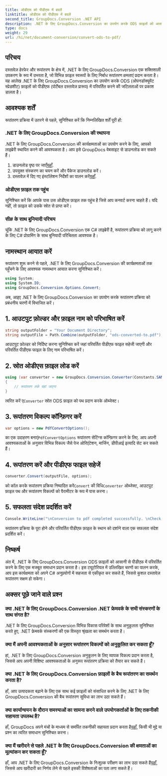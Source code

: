 ```yaml
---
title: ओडीएस को पीडीएफ में बदलें
linktitle: ओडीएस को पीडीएफ में बदलें
second_title: GroupDocs.Conversion .NET API
description: .NET के लिए GroupDocs.Conversion का उपयोग करके ODS फ़ाइलों को आसानी से PDF में बदलें। चरण-दर-चरण निर्देशों के साथ व्यापक ट्यूटोरियल।
type: docs
weight: 29
url: /hi/net/document-conversion/convert-ods-to-pdf/
---
```

## परिचय
दस्तावेज़ हेरफेर और रूपांतरण के क्षेत्र में, .NET के लिए GroupDocs.Conversion एक शक्तिशाली उपकरण के रूप में उभरता है, जो विभिन्न फ़ाइल स्वरूपों के लिए निर्बाध रूपांतरण क्षमताएं प्रदान करता है। यह आलेख .NET के लिए GroupDocs.Conversion का उपयोग करके ODS (ओपनडॉक्यूमेंट स्प्रेडशीट) फ़ाइलों को पीडीएफ (पोर्टेबल दस्तावेज़ प्रारूप) में परिवर्तित करने की जटिलताओं पर प्रकाश डालता है। 
## आवश्यक शर्तें
रूपांतरण प्रक्रिया में उतरने से पहले, सुनिश्चित करें कि निम्नलिखित शर्तें पूरी हों:
### .NET के लिए GroupDocs.Conversion की स्थापना
.NET के लिए GroupDocs.Conversion की कार्यक्षमताओं का उपयोग करने के लिए, आपको लाइब्रेरी स्थापित करने की आवश्यकता है। आप इसे GroupDocs वेबसाइट से डाउनलोड कर सकते हैं।
1.  डाउनलोड पृष्ठ पर जाएँ[यहाँ](https://releases.groupdocs.com/conversion/net/).
2. उपयुक्त संस्करण का चयन करें और पैकेज डाउनलोड करें।
3.  दस्तावेज़ में दिए गए इंस्टॉलेशन निर्देशों का पालन करें[यहाँ](https://reference.groupdocs.com/conversion/net/).
### ओडीएस फ़ाइल तक पहुंच
सुनिश्चित करें कि आपके पास उस ओडीएस फ़ाइल तक पहुंच है जिसे आप कनवर्ट करना चाहते हैं। यदि नहीं, तो फ़ाइल को उसके स्रोत से प्राप्त करें।
### सी# के साथ बुनियादी परिचय
चूंकि .NET के लिए GroupDocs.Conversion एक C# लाइब्रेरी है, रूपांतरण प्रक्रिया को लागू करने के लिए C# प्रोग्रामिंग के साथ बुनियादी परिचितता आवश्यक है।

## नामस्थान आयात करें
रूपांतरण शुरू करने से पहले, .NET के लिए GroupDocs.Conversion की कार्यक्षमताओं तक पहुँचने के लिए आवश्यक नामस्थान आयात करना सुनिश्चित करें।

```csharp
using System;
using System.IO;
using GroupDocs.Conversion.Options.Convert;
```

अब, आइए .NET के लिए GroupDocs.Conversion का उपयोग करके रूपांतरण प्रक्रिया को प्रबंधनीय चरणों में विभाजित करें।

## 1. आउटपुट फ़ोल्डर और फ़ाइल नाम को परिभाषित करें
```csharp
string outputFolder = "Your Document Directory";
string outputFile = Path.Combine(outputFolder, "ods-converted-to.pdf");
```
आउटपुट फ़ोल्डर को निर्दिष्ट करना सुनिश्चित करें जहां परिवर्तित पीडीएफ फाइल सहेजी जाएगी और परिवर्तित पीडीएफ फाइल के लिए नाम परिभाषित करें।
## 2. स्रोत ओडीएस फ़ाइल लोड करें
```csharp
using (var converter = new GroupDocs.Conversion.Converter(Constants.SAMPLE_ODS))
{
    // रूपांतरण तर्क यहां जाएगा
}
```
 त्वरित करें ए`Converter` स्रोत ODS फ़ाइल को पथ प्रदान करके ऑब्जेक्ट।
## 3. रूपांतरण विकल्प कॉन्फ़िगर करें
```csharp
var options = new PdfConvertOptions();
```
 का एक उदाहरण बनाएं`PdfConvertOptions` रूपांतरण सेटिंग्स कॉन्फ़िगर करने के लिए. आप अपनी आवश्यकताओं के अनुसार विभिन्न विकल्प जैसे पेज ओरिएंटेशन, मार्जिन, डीपीआई इत्यादि सेट कर सकते हैं।
## 4. रूपांतरण करें और पीडीएफ फाइल सहेजें
```csharp
converter.Convert(outputFile, options);
```
 को कॉल करके रूपांतरण प्रक्रिया निष्पादित करें`Convert` की विधि`Converter` ऑब्जेक्ट, आउटपुट फ़ाइल पथ और रूपांतरण विकल्पों को पैरामीटर के रूप में पास करना।
## 5. सफलता संदेश प्रदर्शित करें
```csharp
Console.WriteLine("\nConversion to pdf completed successfully. \nCheck output in {0}", outputFolder);
```
रूपांतरण प्रक्रिया के पूरा होने और परिवर्तित पीडीएफ फ़ाइल के स्थान को दर्शाने वाला एक सफलता संदेश प्रदर्शित करें।

## निष्कर्ष
अंत में, .NET के लिए GroupDocs.Conversion ODS फ़ाइलों को आसानी से पीडीएफ में परिवर्तित करने के लिए एक मजबूत समाधान प्रदान करता है। इस ट्यूटोरियल में उल्लिखित चरणों का पालन करके, आप इस कार्यक्षमता को अपने C# अनुप्रयोगों में सहजता से एकीकृत कर सकते हैं, जिससे कुशल दस्तावेज़ रूपांतरण सक्षम हो सकेगा।
## अक्सर पूछे जाने वाले प्रश्न
### क्या .NET के लिए GroupDocs.Conversion .NET फ्रेमवर्क के सभी संस्करणों के साथ संगत है?
.NET के लिए GroupDocs.Conversion विभिन्न विकास परिवेशों के साथ अनुकूलता सुनिश्चित करते हुए, .NET फ्रेमवर्क संस्करणों की एक विस्तृत श्रृंखला का समर्थन करता है।
### क्या मैं अपनी आवश्यकताओं के अनुसार रूपांतरण विकल्पों को अनुकूलित कर सकता हूँ?
हां, .NET के लिए GroupDocs.Conversion अनुकूलन के लिए व्यापक विकल्प प्रदान करता है, जिससे आप अपनी विशिष्ट आवश्यकताओं के अनुरूप रूपांतरण प्रक्रिया को तैयार कर सकते हैं।
### क्या .NET के लिए GroupDocs.Conversion फ़ाइलों के बैच रूपांतरण का समर्थन करता है?
हाँ, आप उत्पादकता बढ़ाने के लिए एक साथ कई फ़ाइलों को संसाधित करने के लिए .NET के लिए GroupDocs.Conversion की बैच रूपांतरण सुविधा का लाभ उठा सकते हैं।
### क्या कार्यान्वयन के दौरान समस्याओं का सामना करने वाले उपयोगकर्ताओं के लिए तकनीकी सहायता उपलब्ध है?
हाँ, GroupDocs अपने मंचों के माध्यम से समर्पित तकनीकी सहायता प्रदान करता है[यहाँ](https://forum.groupdocs.com/c/conversion/11), किसी भी मुद्दे या प्रश्न का त्वरित समाधान सुनिश्चित करना।
### क्या मैं खरीदने से पहले .NET के लिए GroupDocs.Conversion की क्षमताओं का मूल्यांकन कर सकता हूँ?
 हाँ, आप .NET के लिए GroupDocs.Conversion के निःशुल्क परीक्षण का लाभ उठा सकते हैं[यहाँ](https://releases.groupdocs.com/), जिससे आप खरीदारी का निर्णय लेने से पहले इसकी विशेषताओं का पता लगा सकते हैं।